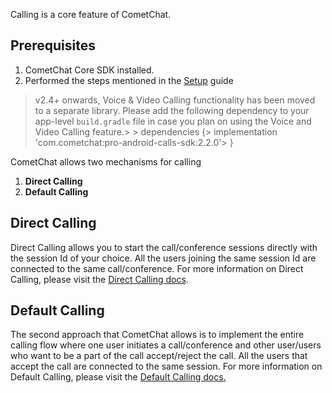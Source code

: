 Calling is a core feature of CometChat.

## Prerequisites

1. CometChat Core SDK installed.
2. Performed the steps mentioned in the [Setup](https://www.cometchat.com/docs/v3/android-chat-sdk/setup) guide

> v2.4+ onwards, Voice & Video Calling functionality has been moved to a separate library. Please add the following dependency to your app-level `build.gradle` file in case you plan on using the Voice and Video Calling feature.> > dependencies {>   implementation 'com.cometchat:pro-android-calls-sdk:2.2.0'> }

CometChat allows two mechanisms for calling

1. **Direct Calling**
2. **Default Calling**

## Direct Calling

Direct Calling allows you to start the call/conference sessions directly with the session Id of your choice. All the users joining the same session Id are connected to the same call/conference.
For more information on Direct Calling, please visit the [Direct Calling docs](https://www.cometchat.com/docs/v3/android-chat-sdk/calling-direct-calling).

## Default Calling

The second approach that CometChat allows is to implement the entire calling flow where one user initiates a call/conference and other user/users who want to be a part of the call accept/reject the call. All the users that accept the call are connected to the same session.
For more information on Default Calling, please visit the [Default Calling docs.](https://www.cometchat.com/docs/v3/android-chat-sdk/calling-default-calling)